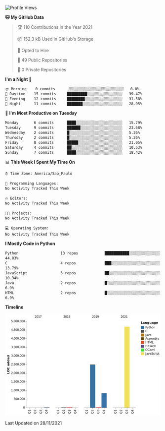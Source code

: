 <!--START_SECTION:waka-->
![Profile Views](http://img.shields.io/badge/Profile%20Views-0-blue)

**🐱 My GitHub Data** 

> 🏆 110 Contributions in the Year 2021
 > 
> 📦 152.3 kB Used in GitHub's Storage 
 > 
> 💼 Opted to Hire
 > 
> 📜 49 Public Repositories 
 > 
> 🔑 0 Private Repositories  
 > 
**I'm a Night 🦉** 

```text
🌞 Morning    0 commits      ░░░░░░░░░░░░░░░░░░░░░░░░░   0.0% 
🌆 Daytime    15 commits     █████████░░░░░░░░░░░░░░░░   39.47% 
🌃 Evening    12 commits     ████████░░░░░░░░░░░░░░░░░   31.58% 
🌙 Night      11 commits     ███████░░░░░░░░░░░░░░░░░░   28.95%

```
📅 **I'm Most Productive on Tuesday** 

```text
Monday       6 commits      ████░░░░░░░░░░░░░░░░░░░░░   15.79% 
Tuesday      9 commits      ██████░░░░░░░░░░░░░░░░░░░   23.68% 
Wednesday    2 commits      █░░░░░░░░░░░░░░░░░░░░░░░░   5.26% 
Thursday     2 commits      █░░░░░░░░░░░░░░░░░░░░░░░░   5.26% 
Friday       8 commits      █████░░░░░░░░░░░░░░░░░░░░   21.05% 
Saturday     4 commits      ██░░░░░░░░░░░░░░░░░░░░░░░   10.53% 
Sunday       7 commits      ████░░░░░░░░░░░░░░░░░░░░░   18.42%

```


📊 **This Week I Spent My Time On** 

```text
⌚︎ Time Zone: America/Sao_Paulo

💬 Programming Languages: 
No Activity Tracked This Week

🔥 Editors: 
No Activity Tracked This Week

🐱‍💻 Projects: 
No Activity Tracked This Week

💻 Operating System: 
No Activity Tracked This Week

```

**I Mostly Code in Python** 

```text
Python                   13 repos            ███████████░░░░░░░░░░░░░░   44.83% 
C                        4 repos             ███░░░░░░░░░░░░░░░░░░░░░░   13.79% 
JavaScript               3 repos             ██░░░░░░░░░░░░░░░░░░░░░░░   10.34% 
Java                     2 repos             █░░░░░░░░░░░░░░░░░░░░░░░░   6.9% 
HTML                     2 repos             █░░░░░░░░░░░░░░░░░░░░░░░░   6.9%

```


**Timeline**

![Chart not found](https://raw.githubusercontent.com/junglejf/junglejf/main/charts/bar_graph.png) 


 Last Updated on 28/11/2021
<!--END_SECTION:waka-->
